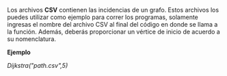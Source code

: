 Los archivos **CSV** contienen las incidencias de un grafo. 
Estos archivos los puedes utilizar como ejemplo para correr los programas, solamente ingresas el nombre del archivo CSV
al final del código en donde se llama a la función.
Además, deberás proporcionar un vértice de inicio de acuerdo a su nomenclatura.

**Ejemplo**

_Dijkstra("path.csv",5)_
